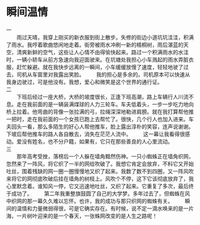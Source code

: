 # 瞬间温情

一  
　　雨过天晴，我穿上刚买的新衣服到街上散步。失修的街边小道坑坑洼洼，积满了雨水。我哼着歌曲悠闲地走着。街旁被雨水冲刷一新的梧桐树，雨后湛蓝的天空，清爽新鲜的空气，这些让人心情不由得愉快起来。路过一个积满雨水的水洼时，一辆小轿车从前方急速向我迎面驶来。在坑塘处我担心小车溅起的雨水弄脏衣服，赶忙躲避。就在我快步远离的一瞬间，小车缓缓放慢了速度，轻轻地驶了过去，司机从车窗里对我露出笑脸。 
　　我的担心是多余的。司机原本可以快速从我身边驶过，可是他没有。我想，爱心和微笑是这个世界的通行证。  
二  
　　下班后经过一座大桥，大桥的坡度很长，正逢下班高潮，路上车辆行人川流不息。走在我前面的是一辆装满煤球的人力三轮车。车夫低着头，一步一步吃力地向桥上拉着。他弯曲的背像一张拉满的弓，拉绳深深地勒进肩膀。就在我打算帮他推一把时，走在我前面的一个女孩已跑上去帮忙了。很快，几个行人也加入进来。车夫回头一看，那么多陌生的好心人帮他推车，脸上露出淳朴的笑容，连声说谢谢。下坡后帮他推车的路人各自散去，消失在茫茫人流中。 
　　这一幕让我看得很感动。爱没有姓名，也不分户籍，如果有，它只在那些善良的人心里流动。  
三  
　　那年高考受挫，落榜后一个人躲在墙角黯然伤神。一只小蜘蛛正在墙角织网，忽然来了一阵风，将它织了一半的网给吹破了。我想它肯定会放弃，不料它又开始吐丝，围着残缺的网一圈一圈慢慢地又织了起来。我数了数不到四圈，又一阵风吹来将它的网彻底吹破后挂在墙角的树枝上。风吹个不停，这下它该彻底放弃了，我心里默念着。谁知风一停，它又迅速地吐丝，又织了起来。它重复了多次，最后终于成功了。 
　　第二年我重整旗鼓圆了自己的大学梦。多年过去了，但蜘蛛在风中织网的那一幕久久难以忘怀。也许，我的成功与那只织网的蜘蛛有关。 
　　瞬间的温情和力量微弱得很，可是它确实存在。有时候，说不定一滴水唤来的是一片海，一片树叶迎来的是一个春天，一张蛛网改变的是人生之路呢！
  